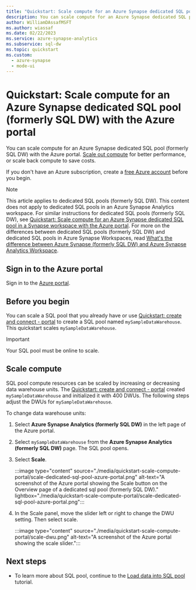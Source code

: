 ```yaml
---
title: "Quickstart: Scale compute for an Azure Synapse dedicated SQL pool (formerly SQL DW) with the Azure portal"
description: You can scale compute for an Azure Synapse dedicated SQL pool (formerly SQL DW) with the Azure portal.
author: WilliamDAssafMSFT
ms.author: wiassaf
ms.date: 02/22/2023
ms.service: azure-synapse-analytics
ms.subservice: sql-dw
ms.topic: quickstart
ms.custom:
  - azure-synapse
  - mode-ui
---
```


# Quickstart: Scale compute for an Azure Synapse dedicated SQL pool (formerly SQL DW) with the Azure portal

You can scale compute for an Azure Synapse dedicated SQL pool (formerly SQL DW) with the Azure portal. [Scale out compute](sql-data-warehouse-manage-compute-overview.md) for better performance, or scale back compute to save costs.

If you don't have an Azure subscription, create a [free Azure account](https://azure.microsoft.com/free/) before you begin.

> [!NOTE]  
> This article applies to dedicated SQL pools (formerly SQL DW). This content does not apply to dedicated SQL pools in an Azure Synapse Analytics workspace. For similar instructions for dedicated SQL pools (formerly SQL DW), see [Quickstart: Scale compute for an Azure Synapse dedicated SQL pool in a Synapse workspace with the Azure portal](quickstart-scale-compute-workspace-portal.md).
> For more on the differences between dedicated SQL pools (formerly SQL DW) and dedicated SQL pools in Azure Synapse Workspaces, read [What's the difference between Azure Synapse (formerly SQL DW) and Azure Synapse Analytics Workspace](../sql/overview-difference-between-formerly-sql-dw-workspace.md).


## Sign in to the Azure portal

Sign in to the [Azure portal](https://portal.azure.com/).

## Before you begin

You can scale a SQL pool that you already have or use [Quickstart: create and connect - portal](create-data-warehouse-portal.md) to create a SQL pool named `mySampleDataWarehouse`. This quickstart scales `mySampleDataWarehouse`.

> [!IMPORTANT]  
> Your SQL pool must be online to scale.

## Scale compute

SQL pool compute resources can be scaled by increasing or decreasing data warehouse units. The [Quickstart: create and connect - portal](create-data-warehouse-portal.md) created `mySampleDataWarehouse` and initialized it with 400 DWUs. The following steps adjust the DWUs for `mySampleDataWarehouse`.

To change data warehouse units:

1. Select **Azure Synapse Analytics (formerly SQL DW)** in the left page of the Azure portal.
1. Select `mySampleDataWarehouse` from the **Azure Synapse Analytics (formerly SQL DW)** page. The SQL pool opens.
1. Select **Scale**.

    :::image type="content" source="./media/quickstart-scale-compute-portal/scale-dedicated-sql-pool-azure-portal.png" alt-text="A screenshot of the Azure portal showing the Scale button on the Overview page of a dedicated sql pool (formerly SQL DW)." lightbox="./media/quickstart-scale-compute-portal/scale-dedicated-sql-pool-azure-portal.png":::

1. In the Scale panel, move the slider left or right to change the DWU setting. Then select scale.

    :::image type="content" source="./media/quickstart-scale-compute-portal/scale-dwu.png" alt-text="A screenshot of the Azure portal showing the scale slider.":::

## Next steps

- To learn more about SQL pool, continue to the [Load data into SQL pool](./load-data-from-azure-blob-storage-using-copy.md) tutorial.

